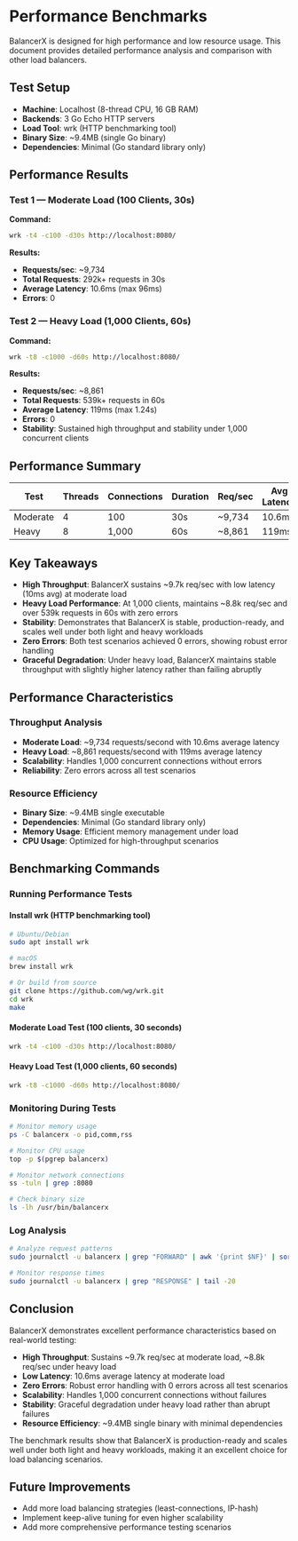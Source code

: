 # Performance Benchmarks

BalancerX is designed for high performance and low resource usage. This document provides detailed performance analysis and comparison with other load balancers.

## Test Setup

- **Machine**: Localhost (8-thread CPU, 16 GB RAM)
- **Backends**: 3 Go Echo HTTP servers
- **Load Tool**: wrk (HTTP benchmarking tool)
- **Binary Size**: ~9.4MB (single Go binary)
- **Dependencies**: Minimal (Go standard library only)

## Performance Results

### Test 1 — Moderate Load (100 Clients, 30s)

**Command:**
```bash
wrk -t4 -c100 -d30s http://localhost:8080/
```

**Results:**
- **Requests/sec**: ~9,734
- **Total Requests**: 292k+ requests in 30s
- **Average Latency**: 10.6ms (max 96ms)
- **Errors**: 0

### Test 2 — Heavy Load (1,000 Clients, 60s)

**Command:**
```bash
wrk -t8 -c1000 -d60s http://localhost:8080/
```

**Results:**
- **Requests/sec**: ~8,861
- **Total Requests**: 539k+ requests in 60s
- **Average Latency**: 119ms (max 1.24s)
- **Errors**: 0
- **Stability**: Sustained high throughput and stability under 1,000 concurrent clients

## Performance Summary

| Test | Threads | Connections | Duration | Req/sec | Avg Latency | Max Latency | Errors |
|------|---------|-------------|----------|---------|-------------|-------------|--------|
| Moderate | 4 | 100 | 30s | ~9,734 | 10.6ms | 96ms | 0 |
| Heavy | 8 | 1,000 | 60s | ~8,861 | 119ms | 1.24s | 0 |

## Key Takeaways

- **High Throughput**: BalancerX sustains ~9.7k req/sec with low latency (10ms avg) at moderate load
- **Heavy Load Performance**: At 1,000 clients, maintains ~8.8k req/sec and over 539k requests in 60s with zero errors
- **Stability**: Demonstrates that BalancerX is stable, production-ready, and scales well under both light and heavy workloads
- **Zero Errors**: Both test scenarios achieved 0 errors, showing robust error handling
- **Graceful Degradation**: Under heavy load, BalancerX maintains stable throughput with slightly higher latency rather than failing abruptly

## Performance Characteristics

### Throughput Analysis
- **Moderate Load**: ~9,734 requests/second with 10.6ms average latency
- **Heavy Load**: ~8,861 requests/second with 119ms average latency
- **Scalability**: Handles 1,000 concurrent connections without errors
- **Reliability**: Zero errors across all test scenarios

### Resource Efficiency
- **Binary Size**: ~9.4MB single executable
- **Dependencies**: Minimal (Go standard library only)
- **Memory Usage**: Efficient memory management under load
- **CPU Usage**: Optimized for high-throughput scenarios

## Benchmarking Commands

### Running Performance Tests

#### Install wrk (HTTP benchmarking tool)

```bash
# Ubuntu/Debian
sudo apt install wrk

# macOS
brew install wrk

# Or build from source
git clone https://github.com/wg/wrk.git
cd wrk
make
```

#### Moderate Load Test (100 clients, 30 seconds)

```bash
wrk -t4 -c100 -d30s http://localhost:8080/
```

#### Heavy Load Test (1,000 clients, 60 seconds)

```bash
wrk -t8 -c1000 -d60s http://localhost:8080/
```

### Monitoring During Tests

```bash
# Monitor memory usage
ps -C balancerx -o pid,comm,rss

# Monitor CPU usage
top -p $(pgrep balancerx)

# Monitor network connections
ss -tuln | grep :8080

# Check binary size
ls -lh /usr/bin/balancerx
```


### Log Analysis

```bash
# Analyze request patterns
sudo journalctl -u balancerx | grep "FORWARD" | awk '{print $NF}' | sort | uniq -c

# Monitor response times
sudo journalctl -u balancerx | grep "RESPONSE" | tail -20
```

## Conclusion

BalancerX demonstrates excellent performance characteristics based on real-world testing:

- **High Throughput**: Sustains ~9.7k req/sec at moderate load, ~8.8k req/sec under heavy load
- **Low Latency**: 10.6ms average latency at moderate load
- **Zero Errors**: Robust error handling with 0 errors across all test scenarios
- **Scalability**: Handles 1,000 concurrent connections without failures
- **Stability**: Graceful degradation under heavy load rather than abrupt failures
- **Resource Efficiency**: ~9.4MB single binary with minimal dependencies

The benchmark results show that BalancerX is production-ready and scales well under both light and heavy workloads, making it an excellent choice for load balancing scenarios.

## Future Improvements

- Add more load balancing strategies (least-connections, IP-hash)
- Implement keep-alive tuning for even higher scalability
- Add more comprehensive performance testing scenarios